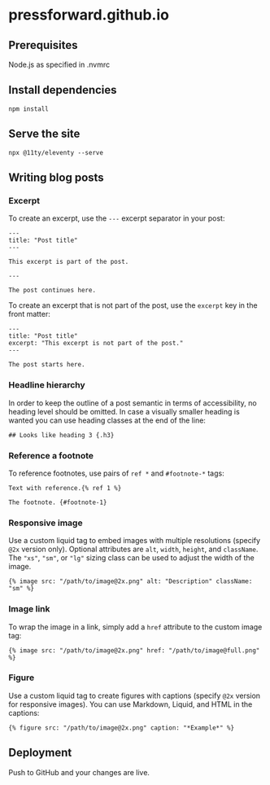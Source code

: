 # pressforward.github.io

## Prerequisites
Node.js as specified in .nvmrc

## Install dependencies
```
npm install
```

## Serve the site
```
npx @11ty/eleventy --serve
```

## Writing blog posts

### Excerpt
To create an excerpt, use the `---` excerpt separator in your post:
```
---
title: "Post title"
---

This excerpt is part of the post.

---

The post continues here.
```

To create an excerpt that is not part of the post, use the `excerpt` key in the front matter:
```
---
title: "Post title"
excerpt: "This excerpt is not part of the post."
---

The post starts here.
```

### Headline hierarchy
In order to keep the outline of a post semantic in terms of accessibility, no heading level should be omitted. In case a visually smaller heading is wanted you can use heading classes at the end of the line:

```
## Looks like heading 3 {.h3}
```

### Reference a footnote
To reference footnotes, use pairs of `ref *` and `#footnote-*` tags:
```
Text with reference.{% ref 1 %}

The footnote. {#footnote-1}
```

### Responsive image
Use a custom liquid tag to embed images with multiple resolutions (specify `@2x` version only). Optional attributes are `alt`, `width`, `height`, and `className`. The `"xs"`, `"sm"`, or `"lg"` sizing class can be used to adjust the width of the image.
```
{% image src: "/path/to/image@2x.png" alt: "Description" className: "sm" %}
```
### Image link
To wrap the image in a link, simply add a `href` attribute to the custom image tag:
```
{% image src: "/path/to/image@2x.png" href: "/path/to/image@full.png" %}
```

### Figure
Use a custom liquid tag to create figures with captions (specify `@2x` version for responsive images). You can use Markdown, Liquid, and HTML in the captions:
```
{% figure src: "/path/to/image@2x.png" caption: "*Example*" %}
```

## Deployment
Push to GitHub and your changes are live.
